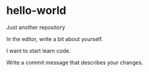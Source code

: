 # hello-world
Just another repository

In the editor, write a bit about yourself.

I want to start learn code.

Write a commit message that describes your changes.
